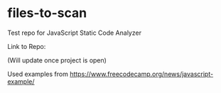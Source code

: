 # files-to-scan
Test repo for JavaScript Static Code Analyzer

Link to Repo:

(Will update once project is open)

Used examples from https://www.freecodecamp.org/news/javascript-example/
